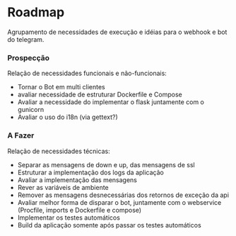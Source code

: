 # Roadmap

Agrupamento de necessidades de execução e idéias para o webhook e bot do telegram.

### Prospecção

Relação de necessidades funcionais e não-funcionais:

  - Tornar o Bot em multi clientes
  - avaliar necessidade de estruturar Dockerfile e Compose
  - Avaliar a necessidade do implementar o flask juntamente com o gunicorn
  - Avaliar o uso do i18n (via gettext?)

### A Fazer

Relação de necessidades técnicas:

  - Separar as mensagens de down e up, das mensagens de ssl
  - Estruturar a implementação dos logs da aplicação
  - Avaliar a implementação das mensagens
  - Rever as variáveis de ambiente
  - Remover as mensagens desnecessárias dos retornos de exceção da api
  - Avaliar melhor forma de disparar o bot, juntamente com o webservice (Procfile, imports e Dockerfile e compose)
  - Implementar os testes automáticos
  - Build da aplicação somente após passar os testes automáticos

